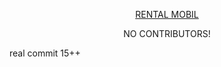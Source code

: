 <p align="center"><a href="https://github.com/GeraAnggaraPutra/Rental-Mobil" target="_blank">RENTAL MOBIL</a></p>
<p align="center">NO CONTRIBUTORS!</p>


real commit 15++

